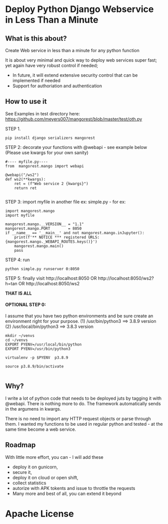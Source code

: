 # Deploy Python Django Webservice  in Less Than a Minute

## What is this about?  

Create Web service in less than a minute for any python function

It is about very minimal and quick way to deploy web services super fast; yet again have very robust control if needed;

* In future, it will extend extensive security control that can be implemented if needed
* Support for authoriation and authentication


## How to use it

See Examples in test directory here: https://github.com/meyers007/mangorest/blob/master/test/oth.py


STEP 1.
```
pip install django serializers mangorest
```

STEP 2: decorate your functions with @webapi - see example below
(Please use kwargs for your own sanity)

```
#---- myfile.py----
from  mangorest.mango import webapi

@webapi("/ws2")
def ws2(**kwargs):
    ret = (f"Web service 2 {kwargs}")
    return ret
    
```


STEP 3: import myfile in another file ex: simple.py - for ex:

```
import mangorest.mango
import myfile
    
mangorest.mango.__VERSION__ = "1.1"
mangorest.mango.PORT        = 8050
if __name__ == '__main__' and not mangorest.mango.inJupyter():
    print(f'** NOTICE *** registered URLS: {mangorest.mango._WEBAPI_ROUTES.keys()}')
    mangorest.mango.main()
    pass    
```

STEP 4: run 

```
python simple.py runserver 0:8050
```

STEP 5: finally visit http://localhost:8050 OR http://localhost:8050/ws2?h=tan OR http://localhost:8050/ws2 

**THAT IS ALL**

#### OPTIONAL STEP 0:
I assume that you have two python environments and be sure create an environment right for your purpose.
(1) /usr/bin/python3 ==> 3.8.9 version
(2) /usr/local/bin/python3 ==> 3.8.3 version

```
mkdir ~/venvs
cd ~/venvs
EXPORT PYENV=/usr/local/bin/python
EXPORT PYENV=/usr/bin/python3

virtualenv -p $PYENV  p3.8.9

source p3.8.9/bin/activate


```

## Why?

I write a lot of python code that needs to be deployed juts by tagging it with @webapi.
There is nothing more to do. The framework automatically sends in the argumens in kwargs.

There is no need to import any HTTP request objects or parse through them.
I wanted my functions to be used in regular python and tested - at the same time become a web service.


## Roadmap

With little more effort, you can - I will add these 

* deploy it on gunicorn, 
* secure it, 
* deploy it on cloud or open shift, 
* collect statistics
* autorize with APK tokents and issue to throttle the requests
* Many more and best of all, you can extend it beyond


# Apache License 
